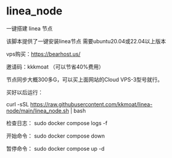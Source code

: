 # linea_node
一键搭建 linea 节点

该脚本提供了一键安装linea节点 需要ubuntu20.04或22.04以上版本

vps购买：https://bearhost.us/

邀请码：kkkmoat （可以节省40%费用）

节点同步大概300多G，可以买上面网站的Cloud VPS-3型号就行。

买好以后运行：

curl -sSL https://raw.githubusercontent.com/kkmoat/linea-node/main/linea_node.sh | bash

检查日志： sudo docker compose logs -f

开始命令： sudo docker compose down

暂停命令： sudo docker compose up -d
